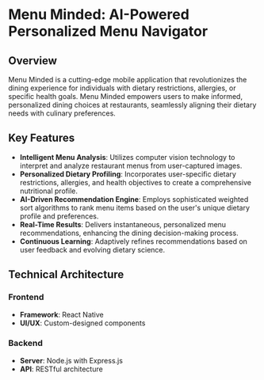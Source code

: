 # Menu Minded: AI-Powered Personalized Menu Navigator

## Overview
Menu Minded is a cutting-edge mobile application that revolutionizes the dining experience for individuals with dietary restrictions, allergies, or specific health goals. Menu Minded empowers users to make informed, personalized dining choices at restaurants, seamlessly aligning their dietary needs with culinary preferences.

## Key Features
- **Intelligent Menu Analysis**: Utilizes computer vision technology to interpret and analyze restaurant menus from user-captured images.
- **Personalized Dietary Profiling**: Incorporates user-specific dietary restrictions, allergies, and health objectives to create a comprehensive nutritional profile.
- **AI-Driven Recommendation Engine**: Employs sophisticated weighted sort algorithms to rank menu items based on the user's unique dietary profile and preferences.
- **Real-Time Results**: Delivers instantaneous, personalized menu recommendations, enhancing the dining decision-making process.
- **Continuous Learning**: Adaptively refines recommendations based on user feedback and evolving dietary science.

## Technical Architecture

### Frontend
- **Framework**: React Native
- **UI/UX**: Custom-designed components

### Backend
- **Server**: Node.js with Express.js
- **API**: RESTful architecture
